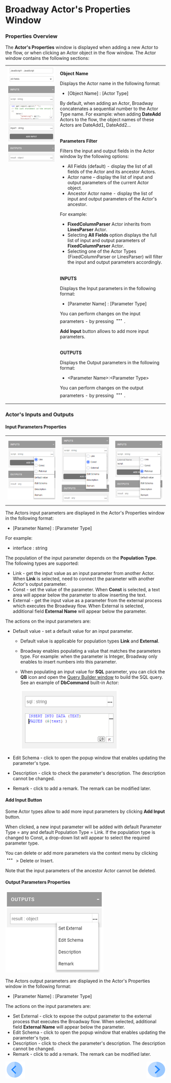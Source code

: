 # Broadway Actor's Properties Window

### Properties Overview

The **Actor's Properties** window is displayed when adding a new Actor to the flow, or when clicking an Actor object in the flow window. The Actor window contains the following sections:

<table>
<tbody>
<tr>
<td rowspan="4" valign="top" width="400pxl"><img src="/articles/99_Broadway/images/99_03_actor_properties.PNG" alt="Properties window" /></td>
<td valign="top" width="600pxl">
<p><strong>Object Name</strong></p>
<p>Displays the Actor name in the following format:</p>
<ul>
<li>[Object Name] : [Actor Type]</li>
</ul>
<p>By default, when adding an Actor, Broadway concatenates a sequential number to the Actor Type name. For example: when adding <strong>DateAdd</strong> Actors to the flow, the object names of these Actors are DateAdd1, DateAdd2...</p>
</td>
</tr>
<tr>
<td valign="top" width="300pxl">
<p><strong>Parameters Filter</strong></p>
<p>Filters the input and output fields in the Actor window by the following options:</p>
<ul>
<li>All Fields (default) - display the list of all fields of the Actor and its ancestor Actors.</li>
<li>Actor name &ndash; display the list of input and output parameters of the current Actor object.</li>
<li>Ancestor Actor name - display the list of input and output parameters of the Actor's ancestor.</li>
</ul>
<p>For example:</p>
<ul>
<li><strong>FixedColumnParser</strong> Actor inherits from <strong>LinesParser</strong> Actor.</li>
<li>Selecting <strong>All Fields</strong> option displays the full list of input and output parameters of <strong>FixedColumnParser</strong> Actor.</li>
<li>Selecting one of the Actor Types (FixedColumnParser or LinesParser) will filter the input and output parameters accordingly.</li>
</ul>
</td>
</tr>
<tr>
<td width="300pxl">
<p><strong>INPUTS</strong></p>
<p>Displays the Input parameters in the following format:</p>
<ul>
<li>[Parameter Name] : [Parameter Type]</li>
</ul>
<p>You can perform changes on the input parameters - by pressing <img src="/articles/99_Broadway/images/99_19_dots.PNG" alt=" " />.</p>
<p><strong>Add Input</strong> button allows to add more input parameters.</p>
</td>
</tr>
<tr>
<td width="300pxl">
<p><strong>OUTPUTS</strong></p>
<p>Displays the Output parameters in the following format:</p>
<ul>
<li>&lt;Parameter Name&gt;:&lt;Parameter Type&gt;</li>
</ul>
<p>You can perform changes on the output parameters - by pressing <img src="/articles/99_Broadway/images/99_19_dots.PNG" alt=" " />.</p>
</td>
</tr>
</tbody>
</table>



### Actor's Inputs and Outputs

#### Input Parameters Properties

<table>
<tbody>
<tr>
<td><img src="/articles/99_Broadway/images/99_03_inputs_link.PNG" alt="Input Link" /></td>
<td><img src="/articles/99_Broadway/images/99_03_inputs_const.PNG" alt="Input Const" /></td>
<td><img src="/articles/99_Broadway/images/99_03_inputs_external.PNG" alt="Input External" /></td>
</tr>
</tbody>
</table>

The Actors input parameters are displayed in the Actor's Properties window in the following format:
- [Parameter Name] : [Parameter Type]

For example: 
- interface : string

The population of the input parameter depends on the **Population Type**. The following types are supported:
- Link - get the input value as an input parameter from another Actor. When **Link** is selected, need to connect the parameter with another Actor's output parameter.
- Const - set the value of the parameter. When **Const** is selected, a text area will appear below the parameter to allow inserting the text.
- External - get the input value as a parameter from the external process which executes the Broadway flow. When External is selected, additional field **External Name** will appear below the parameter.

The actions on the input parameters are:
- Default value - set a default value for an input parameter. 
  - Default value is applicable for population types **Link** and **External**.
  - Broadway enables populating a value that matches the parameters type. For example: when the parameter is Integer, Broadway only enables to insert numbers into this parameter.
  - When populating an input value for **SQL** parameter, you can click the **QB** icon and open the [Query Builder window](/articles/11_query_builder/02_query_builder_window.md) to build the SQL query. See an example of **DbCommand** built-in Actor:

    ![Sql_input](/articles/99_Broadway/images/99_03_sql.PNG)

- Edit Schema - click to open the popup window that enables updating the parameter's type.
- Description - click to check the parameter's description. The description cannot be changed.
- Remark - click to add a remark. The remark can be modified later.

#### Add Input Button

Some Actor types allow to add more input parameters by clicking **Add Input** button. 

When clicked, a new input parameter will be added with default Parameter Type = any and default Population Type = Link. If the population type is changed to Const, a drop-down list will appear to select the required parameter type. 

You can delete or add more parameters via the context menu by clicking ![image](/articles/99_Broadway/images/99_19_dots.PNG) > Delete or Insert.

Note that the input parameters of the ancestor Actor cannot be deleted. 

#### Output Parameters Properties

![Sql_input](/articles/99_Broadway/images/99_03_outputs.PNG)

The Actors output parameters are displayed in the Actor's Properties window in the following format:

- [Parameter Name] : [Parameter Type]

The actions on the input parameters are:
- Set External - click to expose the output parameter to the external process that executes the Broadway flow. When selected, additional field **External Name** will appear below the parameter.
- Edit Schema - click to open the popup window that enables updating the parameter's type.
- Description - click to check the parameter's description. The description cannot be changed.
- Remark - click to add a remark. The remark can be modified later.

[![Previous](/articles/images/Previous.png)](/articles/99_Broadway/03_broadway_actor.md)[<img align="right" width="60" height="54" src="/articles/images/Next.png">](/articles/99_Broadway/04_built_in_actor_types.md)
